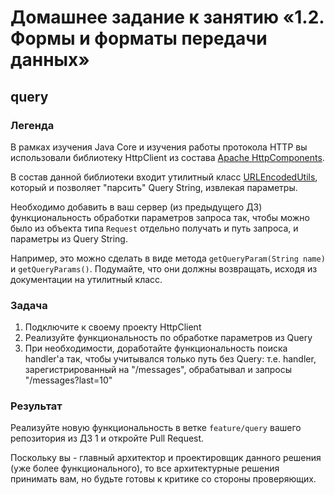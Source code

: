 # Домашнее задание к занятию «1.2. Формы и форматы передачи данных»
## query

### Легенда

В рамках изучения Java Core и изучения работы протокола HTTP вы использовали библиотеку HttpClient из состава [Apache HttpComponents](https://hc.apache.org).

В состав данной библиотеки входит утилитный класс [URLEncodedUtils](http://hc.apache.org/httpcomponents-client-ga/httpclient/apidocs/org/apache/http/client/utils/URLEncodedUtils.html), который и позволяет "парсить" Query String, извлекая параметры.

Необходимо добавить в ваш сервер (из предыдущего ДЗ) функциональность обработки параметров запроса так, чтобы можно было из объекта типа `Request` отдельно получать и путь запроса, и параметры из Query String.

Например, это можно сделать в виде метода `getQueryParam(String name)` и `getQueryParams()`. Подумайте, что они должны возвращать, исходя из документации на утилитный класс.

### Задача

1. Подключите к своему проекту HttpClient
1. Реализуйте функциональность по обработке параметров из Query
1. При необходимости, доработайте функциональность поиска handler'а так, чтобы учитывался только путь без Query: т.е. handler, зарегистрированный на "/messages", обрабатывал и запросы "/messages?last=10"

### Результат

Реализуйте новую функциональность в ветке `feature/query` вашего репозитория из ДЗ 1 и откройте Pull Request.

Поскольку вы - главный архитектор и проектировщик данного решения (уже более функционального), то все архитектурные решения принимать вам, но будьте готовы к критике со стороны проверяющих.
